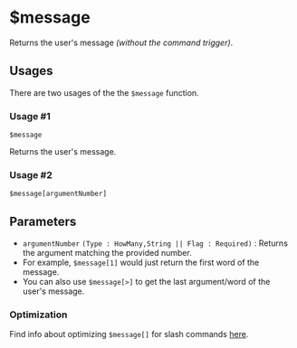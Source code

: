 # $message
Returns the user's message *(without the command trigger)*.

## Usages
There are two usages of the the `$message` function.

### Usage #1
```
$message
```
Returns the user's message.

### Usage #2
```
$message[argumentNumber]
```

## Parameters 
- `argumentNumber` `(Type : HowMany,String || Flag : Required)` : Returns the argument matching the provided number.
- For example, `$message[1]` would just return the first word of the message.
- You can also use `$message[>]` to get the last argument/word of the user's message.

### Optimization
Find info about optimizing `$message[]` for slash commands [here](../guides/slashCommands.md#retrieving-value-from-options).
